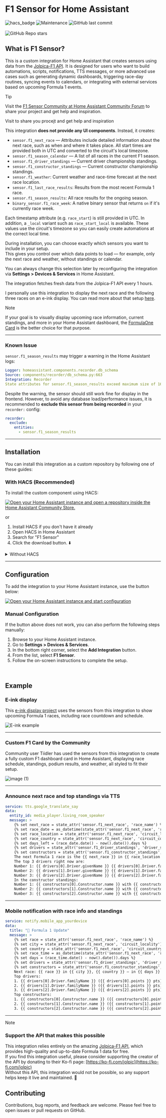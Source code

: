 # F1 Sensor for Home Assistant

![hacs_badge](https://img.shields.io/badge/HACS-Default-41BDF5.svg?style=)
<img alt="Maintenance" src="https://img.shields.io/maintenance/yes/2025"> <img alt="GitHub last commit" src="https://img.shields.io/github/last-commit/Nicxe/f1_sensor"><br><br>
<img alt="GitHub Repo stars" src="https://img.shields.io/github/stars/Nicxe/f1_sensor">


## What is F1 Sensor?

This is a custom integration for Home Assistant that creates sensors using data from the [Jolpica-F1 API](https://github.com/jolpica/jolpica-f1). It is designed for users who want to build automations, scripts, notifications, TTS messages, or more advanced use cases such as generating dynamic dashboards, triggering race-day routines, syncing events to calendars, or integrating with external services based on upcoming Formula 1 events.

> [!TIP]
Visit the [F1 Sensor Community at Home Assistant Community Forum](https://community.home-assistant.io/t/formula-1-racing-sensor/) to share your project and get help and inspiration.

Visit  to share you procejt and get help and inspiration


This integration **does not provide any UI components**. Instead, it creates:
- `sensor.f1_next_race` — Attributes include detailed information about the next race, such as when and where it takes place. All start times are provided both in UTC and converted to the circuit's local timezone.
- `sensor.f1_season_calendar` — A list of all races in the current F1 season.
- `sensor.f1_driver_standings` — Current driver championship standings.
- `sensor.f1_constructor_standings` — Current constructor championship standings.
- `sensor.f1_weather`: Current weather and race-time forecast at the next race location.
- `sensor.f1_last_race_results`: Results from the most recent Formula 1 race.
- `sensor.f1_season_results`: All race results for the ongoing season.
- `binary_sensor.f1_race_week`: A native binary sensor that returns `on` if it's currently race week.

Each timestamp attribute (e.g. `race_start`) is still provided in UTC. In addition, a `_local` variant such as `race_start_local` is available. These values use the circuit's timezone so you can easily create automations at the correct local time.


During installation, you can choose exactly which sensors you want to include in your setup.  
This gives you control over which data points to load — for example, only the next race and weather, without standings or calendar.

You can always change this selection later by reconfiguring the integration via **Settings > Devices & Services** in Home Assistant.

The integration fetches fresh data from the Jolpica-F1 API every 1 hours.

I personally use this integration to display the next race and the following three races on an e-ink display. You can read more about that setup [here](https://github.com/Nicxe/esphome).


> [!NOTE]
> If your goal is to visually display upcoming race information, current standings, and more in your Home Assistant dashboard, the [FormulaOne Card](https://github.com/marcokreeft87/formulaone-card) is the better choice for that purpose.

---

### Known Issue

`sensor.f1_season_results` may trigger a warning in the Home Assistant logs:

```yaml
Logger: homeassistant.components.recorder.db_schema
Source: components/recorder/db_schema.py:663
Integration: Recorder
State attributes for sensor.f1_season_results exceed maximum size of 16384 bytes. This can cause database performance issues; Attributes will not be stored
```

Despite the warning, the sensor should still work fine for display in the frontend. However, to avoid any database load/performance issues, it is recommended to **exclude this sensor from being recorded** in your `recorder:` config:

```yaml
recorder:
  exclude:
    entities:
      - sensor.f1_season_results
```

---

## Installation

You can install this integration as a custom repository by following one of these guides:

### With HACS (Recommended)

To install the custom component using HACS:

[![Open your Home Assistant instance and open a repository inside the Home Assistant Community Store.](https://my.home-assistant.io/badges/hacs_repository.svg)](https://my.home-assistant.io/redirect/hacs_repository/?owner=Nicxe&repository=f1_sensor&category=integration)

or
1. Install HACS if you don't have it already
2. Open HACS in Home Assistant
3. Search for "F1 Sensor"
4. Click the download button. ⬇️


<details>
<summary>Without HACS</summary>

1. Download the latest release of the F1 Sensor integration from **[GitHub Releases](https://github.com/Nicxe/f1_sensor/releases)**.
2. Extract the downloaded files and place the `f1_sensor` folder in your Home Assistant `custom_components` directory (usually located in the `config/custom_components` directory).
3. Restart your Home Assistant instance to load the new integration.

</details>

---

## Configuration

To add the integration to your Home Assistant instance, use the button below:

[![Open your Home Assistant instance and start configuration](https://my.home-assistant.io/badges/config_flow_start.svg)](https://my.home-assistant.io/redirect/config_flow_start?domain=f1_sensor)

### Manual Configuration

If the button above does not work, you can also perform the following steps manually:

1. Browse to your Home Assistant instance.
2. Go to **Settings > Devices & Services**.
3. In the bottom right corner, select the **Add Integration** button.
4. From the list, select **F1 Sensor**.
5. Follow the on-screen instructions to complete the setup.

<br>

## Example

### E-ink display

This [e-ink display project](https://github.com/Nicxe/esphome) uses the sensors from this integration to show upcoming Formula 1 races, including race countdown and schedule.

![E-ink example](https://github.com/user-attachments/assets/96185a06-ed0b-421a-afa6-884864baca63)

---

### Custom F1 Card by the Community

Community user Tiidler has used the sensors from this integration to create a fully custom F1 dashboard card in Home Assistant, displaying race schedule, standings, podium results, and weather, all styled to fit their setup.

![image (1)](https://github.com/user-attachments/assets/4ed2748c-2ae7-4529-8767-bedbaa98636f)





---



### Announce next race and top standings via TTS

```yaml
service: tts.google_translate_say
data:
  entity_id: media_player.living_room_speaker
  message: >
    {% set next_race = state_attr('sensor.f1_next_race', 'race_name') %}
    {% set race_date = as_datetime(state_attr('sensor.f1_next_race', 'race_start_local')) %}
    {% set race_location = state_attr('sensor.f1_next_race', 'circuit_locality') %}
    {% set race_country = state_attr('sensor.f1_next_race', 'circuit_country') %}
    {% set days_left = (race_date.date() - now().date()).days %}
    {% set drivers = state_attr('sensor.f1_driver_standings', 'driver_standings') %}
    {% set constructors = state_attr('sensor.f1_constructor_standings', 'constructor_standings') %}
    The next Formula 1 race is the {{ next_race }} in {{ race_location }}, {{ race_country }}, happening in {{ days_left }} day{{ 's' if days_left != 1 else '' }}.
    The top 3 drivers right now are:
    Number 1: {{ drivers[0].Driver.givenName }} {{ drivers[0].Driver.familyName }} with {{ drivers[0].points }} points.
    Number 2: {{ drivers[1].Driver.givenName }} {{ drivers[1].Driver.familyName }} with {{ drivers[1].points }} points.
    Number 3: {{ drivers[2].Driver.givenName }} {{ drivers[2].Driver.familyName }} with {{ drivers[2].points }} points.
    In the constructor standings:
    Number 1: {{ constructors[0].Constructor.name }} with {{ constructors[0].points }} points.
    Number 2: {{ constructors[1].Constructor.name }} with {{ constructors[1].points }} points.
    Number 3: {{ constructors[2].Constructor.name }} with {{ constructors[2].points }} points.
```

---

### Mobile notification with race info and standings

```yaml
service: notify.mobile_app_yourdevice
data:
  title: "🏁 Formula 1 Update"
  message: >
    {% set race = state_attr('sensor.f1_next_race', 'race_name') %}
    {% set city = state_attr('sensor.f1_next_race', 'circuit_locality') %}
    {% set country = state_attr('sensor.f1_next_race', 'circuit_country') %}
    {% set race_time = as_datetime(state_attr('sensor.f1_next_race', 'race_start_local')) %}
    {% set days = (race_time.date() - now().date()).days %}
    {% set drivers = state_attr('sensor.f1_driver_standings', 'driver_standings') %}
    {% set constructors = state_attr('sensor.f1_constructor_standings', 'constructor_standings') %}
    Next race: {{ race }} in {{ city }}, {{ country }} — in {{ days }} day{{ 's' if days != 1 else '' }}.
    Top drivers:
    1. {{ drivers[0].Driver.familyName }} ({{ drivers[0].points }} pts)
    2. {{ drivers[1].Driver.familyName }} ({{ drivers[1].points }} pts)
    3. {{ drivers[2].Driver.familyName }} ({{ drivers[2].points }} pts)
    Top constructors:
    1. {{ constructors[0].Constructor.name }} ({{ constructors[0].points }} pts)
    2. {{ constructors[1].Constructor.name }} ({{ constructors[1].points }} pts)
    3. {{ constructors[2].Constructor.name }} ({{ constructors[2].points }} pts)
```

---

> [!NOTE]  
> ### Support the API that makes this possible  
> This integration relies entirely on the amazing [Jolpica-F1 API](https://github.com/jolpica/jolpica-f1), which provides high-quality and up-to-date Formula 1 data for free.  
> If you find this integration useful, please consider supporting the creator of the API by donating to their Ko-fi page: [https://ko-fi.com/jolpic](https://ko-fi.com/jolpic)  
> Without this API, this integration would not be possible, so any support helps keep it live and maintained. 🙏



## Contributing

Contributions, bug reports, and feedback are welcome. Please feel free to open issues or pull requests on GitHub.

